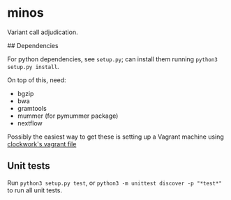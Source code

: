 # minos
Variant call adjudication.

## Dependencies

For python dependencies, see `setup.py`; 
can install them running `python3 setup.py install`.

On top of this, need:
* bgzip
* bwa
* gramtools
* mummer (for pymummer package)
* nextflow

Possibly the easiest way to get these is setting up a Vagrant machine using
[clockwork's vagrant file](https://github.com/iqbal-lab-org/clockwork/wiki/Information-for-developers)

## Unit tests

Run `python3 setup.py test`, or `python3 -m unittest discover -p "*test*"` to run all unit tests.
